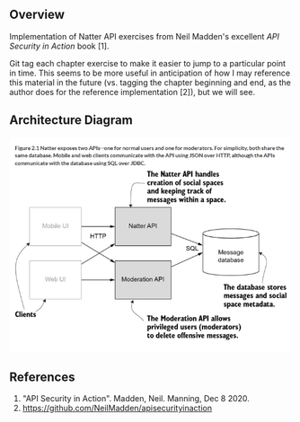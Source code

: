 ## Overview
Implementation of Natter API exercises from Neil Madden's excellent *API Security in Action* book [1].

Git tag each chapter exercise to make it easier to jump to a particular point in time. This seems to be more useful in anticipation of how I may reference this material in the future (vs. tagging the chapter beginning and end, as the author does for the reference implementation [2]), but we will see.

## Architecture Diagram
<img src="figure_2-1.png" width=640>

## References
1. "API Security in Action". Madden, Neil. Manning, Dec 8 2020.
2. https://github.com/NeilMadden/apisecurityinaction
